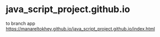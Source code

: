 # java_script_project.github.io
to branch app 
https://manareltokhey.github.io/java_script_project.github.io/index.html
